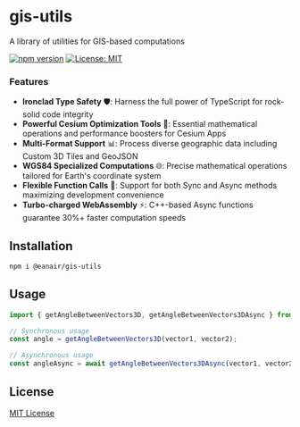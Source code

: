 # gis-utils

A library of utilities for GIS-based computations

[![npm version](https://badge.fury.io/js/@eanair%2Fgis-utils.svg)](https://badge.fury.io/js/@eanair%2Fgis-utils)
[![License: MIT](https://img.shields.io/badge/License-MIT-yellow.svg)](https://opensource.org/licenses/MIT)

### Features

- **Ironclad Type Safety** 🛡️: Harness the full power of TypeScript for rock-solid code integrity
- **Powerful Cesium Optimization Tools** 🧮: Essential mathematical operations and performance boosters for Cesium Apps
- **Multi-Format Support** 📊: Process diverse geographic data including Custom 3D Tiles and GeoJSON
- **WGS84 Specialized Computations** 🌐: Precise mathematical operations tailored for Earth's coordinate system
- **Flexible Function Calls** 🔄: Support for both Sync and Async methods maximizing development convenience
- **Turbo-charged WebAssembly** ⚡: C++-based Async functions guarantee 30%+ faster computation speeds

## Installation

```bash
npm i @eanair/gis-utils
```

## Usage

```ts
import { getAngleBetweenVectors3D, getAngleBetweenVectors3DAsync } from "@eanair/gis-utils";

// Synchronous usage
const angle = getAngleBetweenVectors3D(vector1, vector2);

// Asynchronous usage
const angleAsync = await getAngleBetweenVectors3DAsync(vector1, vector2);
```

## License

[MIT License](LICENSE)
